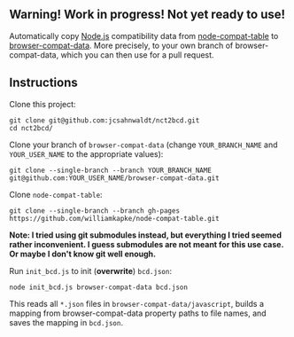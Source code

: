 ## Warning! Work in progress! Not yet ready to use!

Automatically copy [Node.js](http://nodejs.org) compatibility data from [node-compat-table](https://github.com/williamkapke/node-compat-table) to [browser-compat-data](https://github.com/mdn/browser-compat-data). More precisely, to your own branch of browser-compat-data, which you can then use for a pull request.

## Instructions

Clone this project:

```
git clone git@github.com:jcsahnwaldt/nct2bcd.git
cd nct2bcd/
```

Clone your branch of `browser-compat-data` (change `YOUR_BRANCH_NAME` and `YOUR_USER_NAME` to the appropriate values):

```
git clone --single-branch --branch YOUR_BRANCH_NAME git@github.com:YOUR_USER_NAME/browser-compat-data.git
```

Clone `node-compat-table`:

```
git clone --single-branch --branch gh-pages https://github.com/williamkapke/node-compat-table.git
```

**Note: I tried using git submodules instead, but everything I tried seemed rather inconvenient. I guess submodules are not meant for this use case. Or maybe I don't know git well enough.**

Run `init_bcd.js` to init (**overwrite**) `bcd.json`:

```
node init_bcd.js browser-compat-data bcd.json
```

This reads all `*.json` files in `browser-compat-data/javascript`, builds a mapping from browser-compat-data property paths to file names, and saves the mapping in `bcd.json`.

